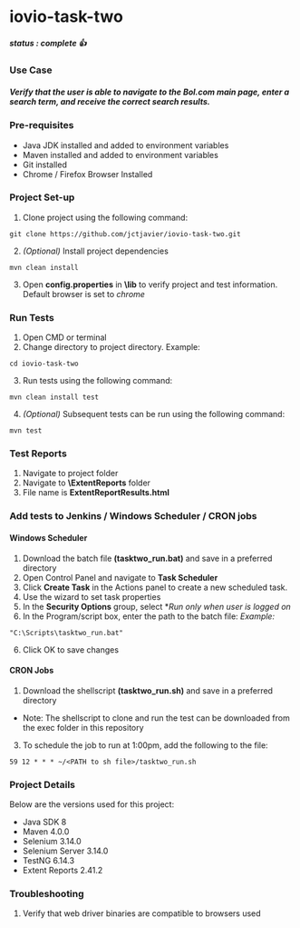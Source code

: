 # iovio-task-two
##### status : *complete* :+1:
### Use Case
##### Verify that the user is able to navigate to the Bol.com main page, enter a search term, and receive the correct search results.

### Pre-requisites
- Java JDK installed and added to environment variables
- Maven installed and added to environment variables
- Git installed
- Chrome / Firefox Browser Installed

### Project Set-up
1. Clone project using the following command: 
```
git clone https://github.com/jctjavier/iovio-task-two.git
```

2. _(Optional)_ Install project dependencies
```
mvn clean install
```

3. Open **config.properties** in **\lib** to verify project and test information. Default browser is set to *chrome*

### Run Tests
1. Open CMD or terminal
2. Change directory to project directory.
Example:
```
cd iovio-task-two
```

3. Run tests using the following command:
```
mvn clean install test
```

4. _(Optional)_ Subsequent tests can be run using the following command:
```
mvn test
```

### Test Reports
1. Navigate to project folder
2. Navigate to **\ExtentReports** folder
3. File name is **ExtentReportResults.html**

### Add tests to Jenkins / Windows Scheduler / CRON jobs

#### Windows Scheduler
1. Download the batch file **(tasktwo_run.bat)** and save in a preferred directory
1. Open Control Panel and navigate to **Task Scheduler**
2. Click **Create Task** in the Actions panel to create a new scheduled task.
3. Use the wizard to set task properties
4. In the **Security Options** group, select **Run only when user is logged on*
5. In the Program/script box, enter the path to the batch file:
_Example:_
```
"C:\Scripts\tasktwo_run.bat"
```
6. Click OK to save changes

#### CRON Jobs
1. Download the shellscript **(tasktwo_run.sh)** and save in a preferred directory
* Note: The shellscript to clone and run the test can be downloaded from the exec folder in this repository
3. To schedule the job to run at 1:00pm, add the following to the file:
```
59 12 * * * ~/<PATH to sh file>/tasktwo_run.sh
```

### Project Details
Below are the versions used for this project:
* Java SDK 8
* Maven 4.0.0
* Selenium 3.14.0
* Selenium Server 3.14.0 
* TestNG 6.14.3
* Extent Reports 2.41.2

### Troubleshooting
1. Verify that web driver binaries are compatible to browsers used
